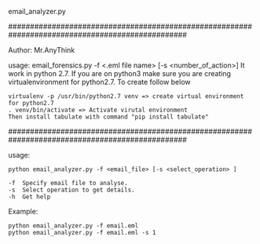 email_analyzer.py

#################################################################################################

Author: Mr.AnyThink

usage: email_forensics.py -f <.eml file name> [-s <number_of_action>]
It work in python 2.7. If you are on python3 make sure you are creating virtualenvironment for python2.7. To create follow below

	virtualenv -p /usr/bin/python2.7 venv => create virtual environment for python2.7
	. venv/bin/activate => Activate virutal environment
	Then install tabulate with command "pip install tabulate"
	

#################################################################################################

usage:

	python email_analyzer.py -f <email_file> [-s <select_operation> ]
	
	-f	Specify email file to analyse.
	-s	Select operation to get details.
	-h	Get help
	
Example: 

	python email_analyzer.py -f email.eml
	python email_analyzer.py -f email.eml -s 1
